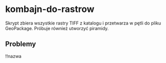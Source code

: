 # kombajn-do-rastrow

Skrypt zbiera wszystkie rastry TIFF z katalogu i przetwarza w pętli do pliku GeoPackage.
Próbuje również utworzyć piramidy.

## Problemy

!!nazwa
